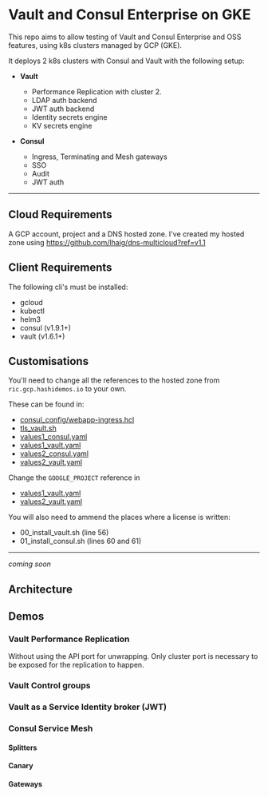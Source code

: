 # Vault and Consul Enterprise on GKE

This repo aims to allow testing of Vault and Consul Enterprise and OSS features, using k8s clusters managed by GCP (GKE).

It deploys 2 k8s clusters with Consul and Vault with the following setup:

 - **Vault**
   - Performance Replication with cluster 2.
   - LDAP auth backend
   - JWT auth backend
   - Identity secrets engine
   - KV secrets engine

 - **Consul**
   - Ingress, Terminating and Mesh gateways
   - SSO
   - Audit
   - JWT auth

---
## Cloud Requirements
A GCP account, project and a DNS hosted zone.
I've created my hosted zone using https://github.com/lhaig/dns-multicloud?ref=v1.1

## Client Requirements
The following cli's must be installed:
 - gcloud
 - kubectl
 - helm3
 - consul (v1.9.1+)
 - vault (v1.6.1+)

## Customisations
You'll need to change all the references to the hosted zone from `ric.gcp.hashidemos.io` to your own.

These can be found in:
 * [consul_config/webapp-ingress.hcl](consul_config/webapp-ingress.hcl)
 * [tls_vault.sh](tls_vault.sh)
 * [values1_consul.yaml](values1_consul.yaml)
 * [values1_vault.yaml](values1_vault.yaml)
 * [values2_consul.yaml](values2_consul.yaml)
 * [values2_vault.yaml](values2_vault.yaml)

Change the `GOOGLE_PROJECT` reference in
 * [values1_vault.yaml](values1_vault.yaml)
 * [values2_vault.yaml](values2_vault.yaml)

You will also need to ammend the places where a license is written:
 * 00_install_vault.sh (line 56)
 * 01_install_consul.sh (lines 60 and 61)

---
*coming soon*
## Architecture

## Demos
### Vault Performance Replication
Without using the API port for unwrapping.
Only cluster port is necessary to be exposed for the replication to happen.

### Vault Control groups
### Vault as a Service Identity broker (JWT)

### Consul Service Mesh
#### Splitters
#### Canary
#### Gateways
